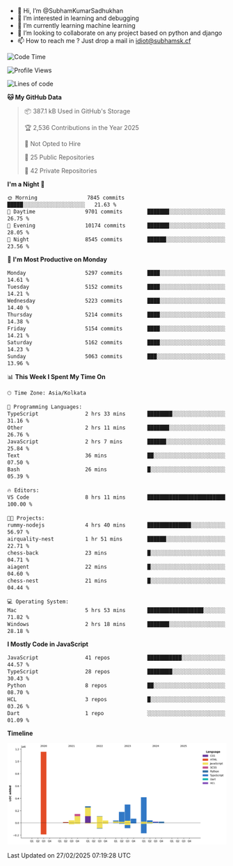 - 👋 Hi, I’m @SubhamKumarSadhukhan
- 👀 I’m interested in learning and debugging
- 🌱 I’m currently learning machine learning
- 💞️ I’m looking to collaborate on any project based on python and django
- 📫 How to reach me ?
      Just drop a mail in idiot@subhamsk.cf

<!---
SubhamKumarSadhukhan/SubhamKumarSadhukhan is a ✨ special ✨ repository because its `README.md` (this file) appears on your GitHub profile.
You can click the Preview link to take a look at your changes.
--->


<!--START_SECTION:waka-->
![Code Time](http://img.shields.io/badge/Code%20Time-2%2C767%20hrs%201%20min-blue)

![Profile Views](http://img.shields.io/badge/Profile%20Views-2-blue)

![Lines of code](https://img.shields.io/badge/From%20Hello%20World%20I%27ve%20Written-2.8%20million%20lines%20of%20code-blue)

**🐱 My GitHub Data** 

> 📦 387.1 kB Used in GitHub's Storage 
 > 
> 🏆 2,536 Contributions in the Year 2025
 > 
> 🚫 Not Opted to Hire
 > 
> 📜 25 Public Repositories 
 > 
> 🔑 42 Private Repositories 
 > 
**I'm a Night 🦉** 

```text
🌞 Morning                7845 commits        █████░░░░░░░░░░░░░░░░░░░░   21.63 % 
🌆 Daytime                9701 commits        ███████░░░░░░░░░░░░░░░░░░   26.75 % 
🌃 Evening                10174 commits       ███████░░░░░░░░░░░░░░░░░░   28.05 % 
🌙 Night                  8545 commits        ██████░░░░░░░░░░░░░░░░░░░   23.56 % 
```
📅 **I'm Most Productive on Monday** 

```text
Monday                   5297 commits        ████░░░░░░░░░░░░░░░░░░░░░   14.61 % 
Tuesday                  5152 commits        ████░░░░░░░░░░░░░░░░░░░░░   14.21 % 
Wednesday                5223 commits        ████░░░░░░░░░░░░░░░░░░░░░   14.40 % 
Thursday                 5214 commits        ████░░░░░░░░░░░░░░░░░░░░░   14.38 % 
Friday                   5154 commits        ████░░░░░░░░░░░░░░░░░░░░░   14.21 % 
Saturday                 5162 commits        ████░░░░░░░░░░░░░░░░░░░░░   14.23 % 
Sunday                   5063 commits        ███░░░░░░░░░░░░░░░░░░░░░░   13.96 % 
```


📊 **This Week I Spent My Time On** 

```text
🕑︎ Time Zone: Asia/Kolkata

💬 Programming Languages: 
TypeScript               2 hrs 33 mins       ████████░░░░░░░░░░░░░░░░░   31.16 % 
Other                    2 hrs 11 mins       ███████░░░░░░░░░░░░░░░░░░   26.76 % 
JavaScript               2 hrs 7 mins        ██████░░░░░░░░░░░░░░░░░░░   25.84 % 
Text                     36 mins             ██░░░░░░░░░░░░░░░░░░░░░░░   07.50 % 
Bash                     26 mins             █░░░░░░░░░░░░░░░░░░░░░░░░   05.39 % 

🔥 Editors: 
VS Code                  8 hrs 11 mins       █████████████████████████   100.00 % 

🐱‍💻 Projects: 
rummy-nodejs             4 hrs 40 mins       ██████████████░░░░░░░░░░░   56.97 % 
airquality-nest          1 hr 51 mins        ██████░░░░░░░░░░░░░░░░░░░   22.71 % 
chess-back               23 mins             █░░░░░░░░░░░░░░░░░░░░░░░░   04.71 % 
aiagent                  22 mins             █░░░░░░░░░░░░░░░░░░░░░░░░   04.60 % 
chess-nest               21 mins             █░░░░░░░░░░░░░░░░░░░░░░░░   04.44 % 

💻 Operating System: 
Mac                      5 hrs 53 mins       ██████████████████░░░░░░░   71.82 % 
Windows                  2 hrs 18 mins       ███████░░░░░░░░░░░░░░░░░░   28.18 % 
```

**I Mostly Code in JavaScript** 

```text
JavaScript               41 repos            ███████████░░░░░░░░░░░░░░   44.57 % 
TypeScript               28 repos            ████████░░░░░░░░░░░░░░░░░   30.43 % 
Python                   8 repos             ██░░░░░░░░░░░░░░░░░░░░░░░   08.70 % 
HCL                      3 repos             █░░░░░░░░░░░░░░░░░░░░░░░░   03.26 % 
Dart                     1 repo              ░░░░░░░░░░░░░░░░░░░░░░░░░   01.09 % 
```



**Timeline**

![Lines of Code chart](https://raw.githubusercontent.com/SubhamKumarSadhukhan/SubhamKumarSadhukhan/main/assets/bar_graph.png)


 Last Updated on 27/02/2025 07:19:28 UTC
<!--END_SECTION:waka-->
